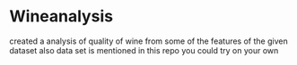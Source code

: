 # Wineanalysis
created a analysis of quality of wine from some of the features of the given dataset also data set is mentioned in this repo you could try on your own
